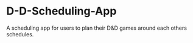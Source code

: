 # D-D-Scheduling-App
A scheduling app for users to plan their D&amp;D games around each others schedules.
